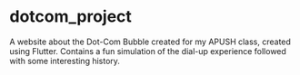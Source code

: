 # dotcom_project

A website about the Dot-Com Bubble created for my APUSH class, created using Flutter.
Contains a fun simulation of the dial-up experience followed with some interesting history.
